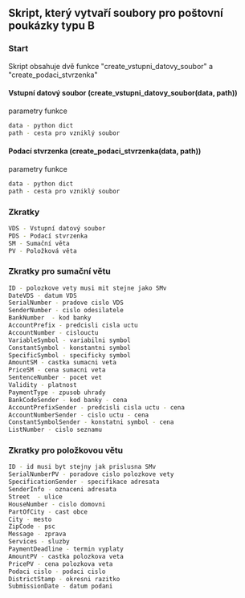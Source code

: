 
## Skript, který vytvaří soubory pro poštovní poukázky typu B

### Start
Skript obsahuje dvě funkce "create_vstupni_datovy_soubor" a "create_podaci_stvrzenka"
#### Vstupní datový soubor (create_vstupni_datovy_soubor(data, path))
parametry funkce 
```bash
data - python dict
path - cesta pro vzniklý soubor
```
#### Podací stvrzenka (create_podaci_stvrzenka(data, path))
parametry funkce 
```bash
data - python dict
path - cesta pro vzniklý soubor
```

### Zkratky
```bash
VDS - Vstupní datový soubor
PDS - Podací stvrzenka
SM - Sumační věta
PV - Položková věta
```

### Zkratky pro sumační větu
```bash
ID - polozkove vety musi mit stejne jako SMv
DateVDS - datum VDS 
SerialNumber - pradove cislo VDS 
SenderNumber - cislo odesilatele
BankNumber  - kod banky
AccountPrefix - predcisli cisla uctu
AccountNumber - cislouctu
VariableSymbol - variabilni symbol
ConstantSymbol - konstantni symbol
SpecificSymbol - specificky symbol
AmountSM - castka sumacni veta
PriceSM - cena sumacni veta
SentenceNumber - pocet vet
Validity - platnost
PaymentType - zpusob uhrady
BankCodeSender - kod banky - cena
AccountPrefixSender - predcisli cisla uctu - cena
AccountNumberSender - cislo uctu - cena
ConstantSymbolSender - konstatni symbol - cena
ListNumber - cislo seznamu

```               
### Zkratky pro položkovou větu
```bash
ID - id musi byt stejny jak prislusna SMv
SerialNumberPV - poradove cislo polozkove vety 
SpecificationSender - specifikace adresata
SenderInfo - oznaceni adresata
Street  - ulice
HouseNumber - cislo domovni
PartOfCity - cast obce
City - mesto
ZipCode - psc
Message - zprava
Services - sluzby
PaymentDeadline - termin vyplaty
AmountPV - castka polozkova veta
PricePV - cena polozkova veta
Podaci cislo - podaci cislo
DistrictStamp - okresni razitko
SubmissionDate - datum podani
```               




                                                                        